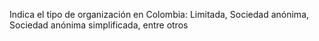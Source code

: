 Indica el tipo de organización en Colombia: Limitada, Sociedad anónima, Sociedad anónima simplificada, entre otros
